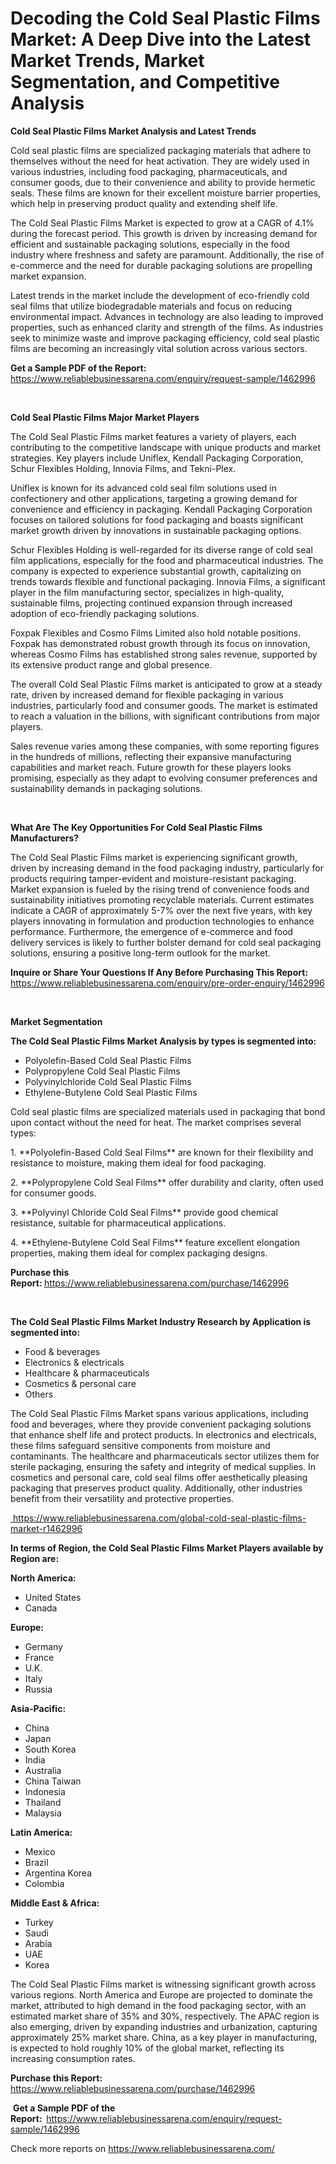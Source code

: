 <p><h1>Decoding the Cold Seal Plastic Films Market: A Deep Dive into the Latest Market Trends, Market Segmentation, and Competitive Analysis</h1></p><p><strong>Cold Seal Plastic Films Market Analysis and Latest Trends</strong></p>
<p><p>Cold seal plastic films are specialized packaging materials that adhere to themselves without the need for heat activation. They are widely used in various industries, including food packaging, pharmaceuticals, and consumer goods, due to their convenience and ability to provide hermetic seals. These films are known for their excellent moisture barrier properties, which help in preserving product quality and extending shelf life.</p><p>The Cold Seal Plastic Films Market is expected to grow at a CAGR of 4.1% during the forecast period. This growth is driven by increasing demand for efficient and sustainable packaging solutions, especially in the food industry where freshness and safety are paramount. Additionally, the rise of e-commerce and the need for durable packaging solutions are propelling market expansion.</p><p>Latest trends in the market include the development of eco-friendly cold seal films that utilize biodegradable materials and focus on reducing environmental impact. Advances in technology are also leading to improved properties, such as enhanced clarity and strength of the films. As industries seek to minimize waste and improve packaging efficiency, cold seal plastic films are becoming an increasingly vital solution across various sectors.</p></p>
<p><strong>Get a Sample PDF of the Report:&nbsp;</strong> <a href="https://www.reliablebusinessarena.com/enquiry/request-sample/1462996?utm_campaign=2231&utm_medium=2&utm_source=Github&utm_content=ia&utm_term=03022025&utm_id=cold-seal-plastic-films">https://www.reliablebusinessarena.com/enquiry/request-sample/1462996</a></p>
<p>&nbsp;</p>
<p><strong>Cold Seal Plastic Films Major Market Players</strong></p>
<p><p>The Cold Seal Plastic Films market features a variety of players, each contributing to the competitive landscape with unique products and market strategies. Key players include Uniflex, Kendall Packaging Corporation, Schur Flexibles Holding, Innovia Films, and Tekni-Plex. </p><p>Uniflex is known for its advanced cold seal film solutions used in confectionery and other applications, targeting a growing demand for convenience and efficiency in packaging. Kendall Packaging Corporation focuses on tailored solutions for food packaging and boasts significant market growth driven by innovations in sustainable packaging options.</p><p>Schur Flexibles Holding is well-regarded for its diverse range of cold seal film applications, especially for the food and pharmaceutical industries. The company is expected to experience substantial growth, capitalizing on trends towards flexible and functional packaging. Innovia Films, a significant player in the film manufacturing sector, specializes in high-quality, sustainable films, projecting continued expansion through increased adoption of eco-friendly packaging solutions.</p><p>Foxpak Flexibles and Cosmo Films Limited also hold notable positions. Foxpak has demonstrated robust growth through its focus on innovation, whereas Cosmo Films has established strong sales revenue, supported by its extensive product range and global presence.</p><p>The overall Cold Seal Plastic Films market is anticipated to grow at a steady rate, driven by increased demand for flexible packaging in various industries, particularly food and consumer goods. The market is estimated to reach a valuation in the billions, with significant contributions from major players.</p><p>Sales revenue varies among these companies, with some reporting figures in the hundreds of millions, reflecting their expansive manufacturing capabilities and market reach. Future growth for these players looks promising, especially as they adapt to evolving consumer preferences and sustainability demands in packaging solutions.</p></p>
<p>&nbsp;</p>
<p><strong>What Are The Key Opportunities For Cold Seal Plastic Films Manufacturers?</strong></p>
<p><p>The Cold Seal Plastic Films market is experiencing significant growth, driven by increasing demand in the food packaging industry, particularly for products requiring tamper-evident and moisture-resistant packaging. Market expansion is fueled by the rising trend of convenience foods and sustainability initiatives promoting recyclable materials. Current estimates indicate a CAGR of approximately 5-7% over the next five years, with key players innovating in formulation and production technologies to enhance performance. Furthermore, the emergence of e-commerce and food delivery services is likely to further bolster demand for cold seal packaging solutions, ensuring a positive long-term outlook for the market.</p></p>
<p><strong>Inquire or Share Your Questions If Any Before Purchasing This Report:</strong> <a href="https://www.reliablebusinessarena.com/enquiry/pre-order-enquiry/1462996?utm_campaign=2231&utm_medium=2&utm_source=Github&utm_content=ia&utm_term=03022025&utm_id=cold-seal-plastic-films">https://www.reliablebusinessarena.com/enquiry/pre-order-enquiry/1462996</a></p>
<p>&nbsp;</p>
<p><strong>Market Segmentation</strong></p>
<p><strong>The Cold Seal Plastic Films Market Analysis by types is segmented into:</strong></p>
<p><ul><li>Polyolefin-Based Cold Seal Plastic Films</li><li>Polypropylene Cold Seal Plastic Films</li><li>Polyvinylchloride Cold Seal Plastic Films</li><li>Ethylene-Butylene Cold Seal Plastic Films</li></ul></p>
<p><p>Cold seal plastic films are specialized materials used in packaging that bond upon contact without the need for heat. The market comprises several types: </p><p>1. **Polyolefin-Based Cold Seal Films** are known for their flexibility and resistance to moisture, making them ideal for food packaging.</p><p>2. **Polypropylene Cold Seal Films** offer durability and clarity, often used for consumer goods.</p><p>3. **Polyvinyl Chloride Cold Seal Films** provide good chemical resistance, suitable for pharmaceutical applications.</p><p>4. **Ethylene-Butylene Cold Seal Films** feature excellent elongation properties, making them ideal for complex packaging designs.</p></p>
<p><strong>Purchase this Report:&nbsp;</strong><a href="https://www.reliablebusinessarena.com/purchase/1462996?utm_campaign=2231&utm_medium=2&utm_source=Github&utm_content=ia&utm_term=03022025&utm_id=cold-seal-plastic-films">https://www.reliablebusinessarena.com/purchase/1462996</a></p>
<p>&nbsp;</p>
<p><strong>The Cold Seal Plastic Films Market Industry Research by Application is segmented into:</strong></p>
<p><ul><li>Food & beverages</li><li>Electronics & electricals</li><li>Healthcare & pharmaceuticals</li><li>Cosmetics & personal care</li><li>Others</li></ul></p>
<p><p>The Cold Seal Plastic Films Market spans various applications, including food and beverages, where they provide convenient packaging solutions that enhance shelf life and protect products. In electronics and electricals, these films safeguard sensitive components from moisture and contaminants. The healthcare and pharmaceuticals sector utilizes them for sterile packaging, ensuring the safety and integrity of medical supplies. In cosmetics and personal care, cold seal films offer aesthetically pleasing packaging that preserves product quality. Additionally, other industries benefit from their versatility and protective properties.</p></p>
<p><a href="https://www.reliablebusinessarena.com/global-cold-seal-plastic-films-market-r1462996?utm_campaign=2231&utm_medium=2&utm_source=Github&utm_content=ia&utm_term=03022025&utm_id=cold-seal-plastic-films">&nbsp;https://www.reliablebusinessarena.com/global-cold-seal-plastic-films-market-r1462996</a></p>
<p><strong>In terms of Region, the Cold Seal Plastic Films Market Players available by Region are:</strong></p>
<p>
    <p> <strong> North America: </strong>
        <ul>
            <li>United States</li>
            <li>Canada</li>
        </ul>
        </p> 
    <p> <strong> Europe: </strong>
        <ul>
            <li>Germany</li>
            <li>France</li>
            <li>U.K.</li>
            <li>Italy</li>
            <li>Russia</li>
        </ul>
        </p> 
    <p> <strong> Asia-Pacific: </strong>
        <ul>
            <li>China</li>
            <li>Japan</li>
            <li>South Korea</li>
            <li>India</li>
            <li>Australia</li>
            <li>China Taiwan</li>
            <li>Indonesia</li>
            <li>Thailand</li>
            <li>Malaysia</li>
        </ul>
        </p> 
    <p> <strong> Latin America: </strong>
        <ul>
            <li>Mexico</li>
            <li>Brazil</li>
            <li>Argentina Korea</li>
            <li>Colombia</li>
        </ul>
        </p> 
    <p> <strong> Middle East & Africa: </strong>
        <ul>
            <li>Turkey</li>
            <li>Saudi</li>
            <li>Arabia</li>
            <li>UAE</li>
            <li>Korea</li>
        </ul>
    </p>
    </p>
<p><p>The Cold Seal Plastic Films market is witnessing significant growth across various regions. North America and Europe are projected to dominate the market, attributed to high demand in the food packaging sector, with an estimated market share of 35% and 30%, respectively. The APAC region is also emerging, driven by expanding industries and urbanization, capturing approximately 25% market share. China, as a key player in manufacturing, is expected to hold roughly 10% of the global market, reflecting its increasing consumption rates.</p></p>
<p><strong>Purchase this Report: </strong><a href="https://www.reliablebusinessarena.com/purchase/1462996?utm_campaign=2231&utm_medium=2&utm_source=Github&utm_content=ia&utm_term=03022025&utm_id=cold-seal-plastic-films">https://www.reliablebusinessarena.com/purchase/1462996</a></p>
<p>&nbsp;<strong>Get a Sample PDF of the Report:&nbsp;&nbsp;</strong><a href="https://www.reliablebusinessarena.com/enquiry/request-sample/1462996?utm_campaign=2231&utm_medium=2&utm_source=Github&utm_content=ia&utm_term=03022025&utm_id=cold-seal-plastic-films">https://www.reliablebusinessarena.com/enquiry/request-sample/1462996</a></p>
<p><strong></strong></p>
<p>Check more reports on <a href="https://www.reliablebusinessarena.com/?utm_campaign=2231&utm_medium=2&utm_source=Github&utm_content=ia&utm_term=03022025&utm_id=cold-seal-plastic-films">https://www.reliablebusinessarena.com/</a></p>